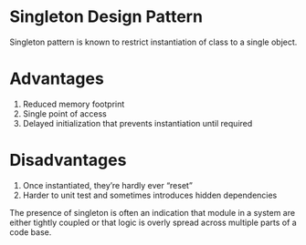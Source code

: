Singleton Design Pattern
=========================

Singleton pattern is known to restrict instantiation of class to a single object.

Advantages
==================
1. Reduced memory footprint
2. Single point of access
3. Delayed initialization that prevents instantiation until required

Disadvantages
===============
1. Once instantiated, they’re hardly ever “reset”
2. Harder to unit test and sometimes introduces hidden dependencies

The presence of singleton is often an indication that module in a system are either tightly coupled or that logic is overly spread across multiple parts of a code base.